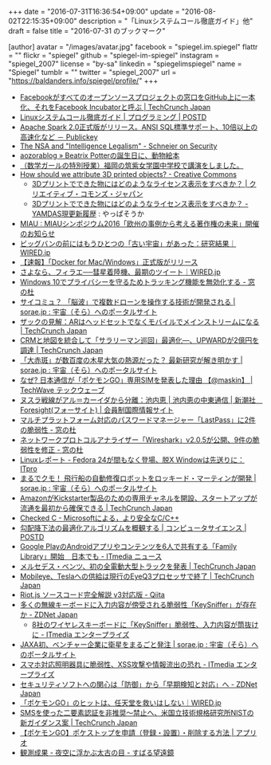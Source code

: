 +++
date = "2016-07-31T16:36:54+09:00"
update = "2016-08-02T22:15:35+09:00"
description = "「Linuxシステムコール徹底ガイド」他"
draft = false
title = "2016-07-31 のブックマーク"

[author]
  avatar = "/images/avatar.jpg"
  facebook = "spiegel.im.spiegel"
  flattr = ""
  flickr = "spiegel"
  github = "spiegel-im-spiegel"
  instagram = "spiegel_2007"
  license = "by-sa"
  linkedin = "spiegelimspiegel"
  name = "Spiegel"
  tumblr = ""
  twitter = "spiegel_2007"
  url = "https://baldanders.info/spiegel/profile/"
+++

- [Facebookがすべてのオープンソースプロジェクトの窓口をGitHub上に一本化、それをFacebook Incubatorと呼ぶ | TechCrunch Japan](http://jp.techcrunch.com/2016/07/30/20160729facebook-tries-a-new-way-to-release-open-source-projects/)
- [Linuxシステムコール徹底ガイド | プログラミング | POSTD](http://postd.cc/the-definitive-guide-to-linux-system-calls/)
- [Apache Spark 2.0正式版がリリース。ANSI SQL標準サポート、10倍以上の高速化など － Publickey](http://www.publickey1.jp/blog/16/apache_spark_20ansi_sql10.html)
- [The NSA and "Intelligence Legalism" - Schneier on Security](https://www.schneier.com/blog/archives/2016/07/the_nsa_and_int.html)
- [aozorablog » Beatrix Potterの誕生日に、動物絵本](http://www.aozora.gr.jp/aozorablog/?p=3738)
- [（数学ガールの特別授業）福岡の筑紫女学園中学校で講演をしました。](http://www.hyuki.com/d/201607.html#i20160727210000)
- [How should we attribute 3D printed objects? - Creative Commons](https://creativecommons.org/2016/04/19/attribute-3d-printed-objects/)
    - [3Dプリントでできた物にはどのようなライセンス表示をすべきか？ | クリエイティブ・コモンズ・ジャパン](https://creativecommons.jp/2016/07/26/3d%e3%83%97%e3%83%aa%e3%83%b3%e3%83%88%e3%81%a7%e3%81%a7%e3%81%8d%e3%81%9f%e7%89%a9%e3%81%ab%e3%81%af%e3%81%a9%e3%81%ae%e3%82%88%e3%81%86%e3%81%aa%e3%83%a9%e3%82%a4%e3%82%bb%e3%83%b3%e3%82%b9%e8%a1%a8/)
    - [3Dプリントでできた物にはどのようなライセンス表示をすべきか？ - YAMDAS現更新履歴](http://d.hatena.ne.jp/yomoyomo/20160731/threedprinting) : やっぱそうか
- [MIAU : MIAUシンポジウム2016「欧州の事例から考える著作権の未来」開催のお知らせ](http://miau.jp/index1469623512.phtml)
- [ビッグバンの前にはもうひとつの「古い宇宙」があった：研究結果｜WIRED.jp](http://wired.jp/2016/07/29/big-bounce-universe/)
- [【速報】「Docker for Mac/Windows」正式版がリリース](http://www.softantenna.com/wp/software/docker-for-mac-windows-official-release/)
- [さよなら、フィラエ──彗星着陸機、最期のツイート｜WIRED.jp](http://wired.jp/2016/07/28/farewell-philae/)
- [Windows 10でプライバシーを守るためトラッキング機能を無効化する - 窓の杜](http://forest.watch.impress.co.jp/docs/shseri/win10link/1012928.html)
- [サイコミュ？ 「脳波」で複数ドローンを操作する技術が開発される | sorae.jp : 宇宙（そら）へのポータルサイト](http://sorae.jp/10/2016_07_29_drone.html)
- [ザックの見解：ARはヘッドセットでなくモバイルでメインストリームになる | TechCrunch Japan](http://jp.techcrunch.com/2016/07/29/20160728pokemon-not-magic-leap/)
- [CRMと地図を統合して「サラリーマン巡回」最適化―、UPWARDが2億円を調達 | TechCrunch Japan](http://jp.techcrunch.com/2016/07/25/upward-raises-200m-yen/)
- [「大赤斑」が数百度の木星大気の熱源だった？ 最新研究が解き明かす | sorae.jp : 宇宙（そら）へのポータルサイト](http://sorae.jp/030201/2016_07_29_jupi.html)
- [なぜ? 日本通信が「ポケモンGO」専用SIMを発表した理由 【@maskin】 | TechWave テックウェーブ](http://techwave.jp/archives/post-22632.html)
- [ヌスラ戦線がアル＝カーイダから分離：池内恵 | 池内恵の中東通信 | 新潮社　Foresight(フォーサイト) | 会員制国際情報サイト](http://www.fsight.jp/articles/-/41412)
- [マルチプラットフォーム対応のパスワードマネージャー「LastPass」に2件の脆弱性 - 窓の杜](http://forest.watch.impress.co.jp/docs/news/1012661.html)
- [ネットワークプロトコルアナライザー「Wireshark」v2.0.5が公開、9件の脆弱性を修正 - 窓の杜](http://forest.watch.impress.co.jp/docs/news/1012686.html)
- [Linuxレポート - Fedora 24が間もなく登場、脱X Windowは先送りに：ITpro](http://itpro.nikkeibp.co.jp/atcl/column/14/343137/071200024/?rt=nocnt)
- [まるでクモ！ 飛行船の自動修復ロボットをロッキード・マーティンが開発 | sorae.jp : 宇宙（そら）へのポータルサイト](http://sorae.jp/10/2016_07_28_mente.html)
- [AmazonがKickstarter製品のための専用チャネルを開設、スタートアップが流通を最初から確保できる | TechCrunch Japan](http://jp.techcrunch.com/2016/07/28/20160727amazon-debuts-a-dedicated-shop-for-kickstarter-products/)
- [Checked C - Microsoftによる，より安全なC/C++](https://www.infoq.com/jp/news/2016/07/checked-c)
- [勾配降下法の最適化アルゴリズムを概観する | コンピュータサイエンス | POSTD](http://postd.cc/optimizing-gradient-descent/)
- [Google PlayのAndroidアプリやコンテンツを6人で共有する「Family Library」開始　日本でも - ITmedia ニュース](http://www.itmedia.co.jp/news/articles/1607/28/news062.html)
- [メルセデス・ベンツ、初の全電動大型トラックを発表 | TechCrunch Japan](http://jp.techcrunch.com/2016/07/28/20160727mercedes-benz-shows-off-the-first-fully-electric-heavy-urban-transport-truck/)
- [Mobileye、Teslaへの供給は現行のEyeQ3プロセッサで終了 | TechCrunch Japan](http://jp.techcrunch.com/2016/07/27/20160726mobileye-wont-supply-tesla-self-driving-tech-beyond-current-eyeq3-processor/)
- [Riot.js ソースコード完全解説 v3対応版 - Qiita](http://qiita.com/cognitom/items/df0b759f244f8b50060e)
- [多くの無線キーボードに入力内容が傍受される脆弱性「KeySniffer」が存在か - ZDNet Japan](http://japan.zdnet.com/article/35086477/)
    - [8社のワイヤレスキーボードに「KeySniffer」脆弱性、入力内容が筒抜けに - ITmedia エンタープライズ](http://www.itmedia.co.jp/enterprise/articles/1607/27/news061.html)
- [JAXA初、ベンチャー企業に衛星をまるごと発注 | sorae.jp : 宇宙（そら）へのポータルサイト](http://sorae.jp/030201/2016_07_27_jaxa.html)
- [スマホ対応照明器具に脆弱性、XSS攻撃や情報流出の恐れ - ITmedia エンタープライズ](http://www.itmedia.co.jp/enterprise/articles/1607/27/news062.html)
- [セキュリティソフトへの関心は「防御」から「早期検知と対応」へ - ZDNet Japan](http://japan.zdnet.com/article/35086335/)
- [「ポケモンGO」のヒットは、任天堂を救いはしない｜WIRED.jp](http://wired.jp/2016/07/24/pokemon-go-nintendo-stock/)
- [SMSを使った二要素認証を非推奨〜禁止へ、米国立技術規格研究所NISTの新ガイダンス案 | TechCrunch Japan](http://jp.techcrunch.com/2016/07/26/20160725nist-declares-the-age-of-sms-based-2-factor-authentication-over/)
- [【ポケモンGO】ポケストップを申請（登録・設置）・削除する方法 | アプリオ](http://appllio.com/pokemon-go-pokestop-gym-request-removal-pkg)
- [観測成果 - 夜空に浮かぶ太古の目 - すばる望遠鏡](http://subarutelescope.org/Pressrelease/2016/07/25/j_index.html)

